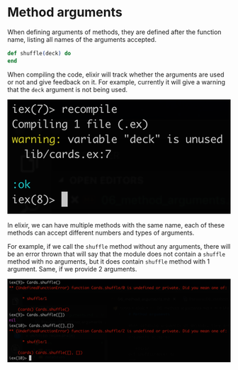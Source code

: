 # Method arguments

When defining arguments of methods, they are defined after the function name, listing all names of the arguments accepted.

```elixir
def shuffle(deck) do 
end
```

When compiling the code, elixir will track whether the arguments are used or not and give feedback on it. For example, currently it will give a warning that the `deck` argument is not being used.

![](../images/2018-12-27-14-02-22.png)

In elixir, we can have multiple methods with the same name, each of these methods can accept different numbers and types of arguments.

For example, if we call the `shuffle` method without any arguments, there will be an error thrown that will say that the module does not contain a `shuffle` method with no arguments, but it does contain `shuffle` method with 1 argument. Same, if we provide 2 arguments.

![](../images/2018-12-27-14-08-05.png)